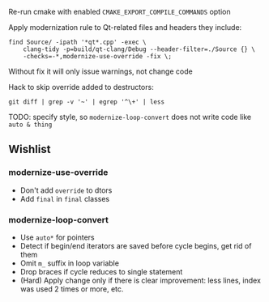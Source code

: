 Re-run cmake with enabled `CMAKE_EXPORT_COMPILE_COMMANDS` option 

Apply modernization rule to Qt-related files and headers they include:
```
find Source/ -ipath '*qt*.cpp' -exec \
    clang-tidy -p=build/qt-clang/Debug --header-filter=./Source {} \
    -checks=-*,modernize-use-override -fix \;
```
Without fix it will only issue warnings, not change code

Hack to skip override added to destructors:
```
git diff | grep -v '~' | egrep '^\+' | less
```

TODO: specify style, so `modernize-loop-convert` does not write code like `auto & thing`

## Wishlist

### modernize-use-override

* Don't add `override` to dtors
* Add `final` in `final` classes

### modernize-loop-convert

* Use `auto*` for pointers
* Detect if begin/end iterators are saved before cycle begins, get rid of them
* Omit `m_` suffix in loop variable
* Drop braces if cycle reduces to single statement
* (Hard) Apply change only if there is clear improvement: less lines, index was used 2 times or more, etc. 
